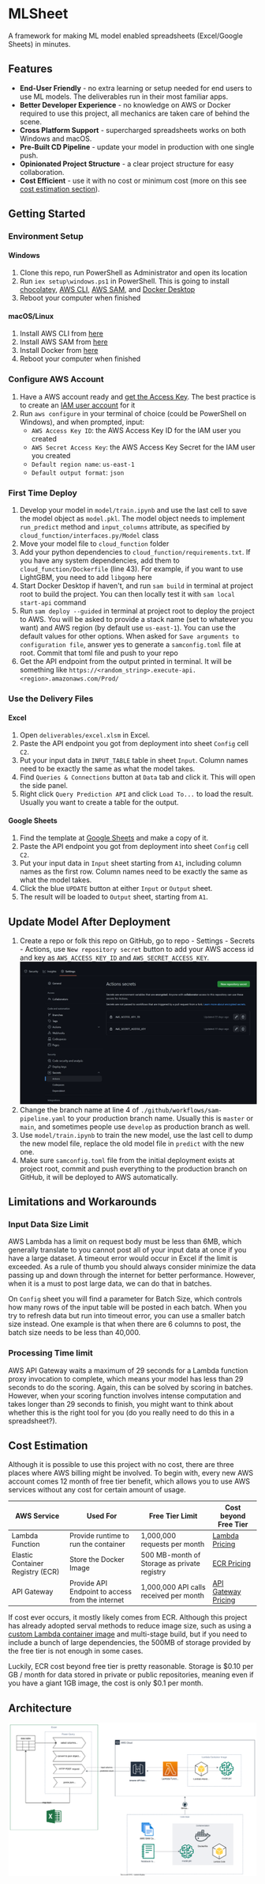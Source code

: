 # MLSheet
A framework for making ML model enabled spreadsheets (Excel/Google Sheets) in minutes.

## Features
- **End-User Friendly** - no extra learning or setup needed for end users to use ML models. The deliverables run in their most familiar apps.
- **Better Developer Experience** - no knowledge on AWS or Docker required to use this project, all mechanics are taken care of behind the scene.
- **Cross Platform Support** - supercharged spreadsheets works on both Windows and macOS.
- **Pre-Built CD Pipeline** - update your model in production with one single push.
- **Opinionated Project Structure** - a clear project structure for easy collaboration.
- **Cost Efficient** - use it with no cost or minimum cost (more on this see [cost estimation section](#cost-estimation)).


## Getting Started
### Environment Setup
#### Windows
1. Clone this repo, run PowerShell as Administrator and open its location
2. Run `iex setup\windows.ps1` in PowerShell. This is going to
   install [chocolatey](https://chocolatey.org/), [AWS CLI](https://aws.amazon.com/cli/), [AWS SAM](https://aws.amazon.com/serverless/sam/),
   and [Docker Desktop](https://www.docker.com/products/docker-desktop/)
3. Reboot your computer when finished
#### macOS/Linux
1. Install AWS CLI from [here](https://aws.amazon.com/cli/)
2. Install AWS SAM
   from [here](https://docs.aws.amazon.com/serverless-application-model/latest/developerguide/install-sam-cli.html)
3. Install Docker from [here](https://www.docker.com/get-started)
4. Reboot your computer when finished

### Configure AWS Account
1. Have a AWS account ready
   and [get the Access Key](https://docs.aws.amazon.com/general/latest/gr/aws-sec-cred-types.html#access-keys-and-secret-access-keys).
   The best practice is to create
   an [IAM user account](https://us-east-1.console.aws.amazon.com/iamv2/home?region=us-east-1#/users) for it
2. Run `aws configure` in your terminal of choice (could be PowerShell on Windows), and when prompted, input:
   - `AWS Access Key ID`: the AWS Access Key ID for the IAM user you created
   - `AWS Secret Access Key`: the AWS Access Key Secret for the IAM user you created
   - `Default region name`: `us-east-1`
   - `Default output format`: `json`

### First Time Deploy
1. Develop your model in `model/train.ipynb` and use the last cell to save the model object as `model.pkl`. The model
   object needs to implement `run_predict` method and `input_columns` attribute, as specified
   by `cloud_function/interfaces.py/Model` class
2. Move your model file to `cloud_function` folder
3. Add your python dependencies to `cloud_function/requirements.txt`. If you have any system dependencies, add them to
   `cloud_function/Dockerfile` (line 43). For example, if you want to use LightGBM, you need to add `libgomp` here
4. Start Docker Desktop if haven't, and run `sam build` in terminal at project root to build the project. You can then
   locally test it with `sam local start-api` command
5. Run `sam deploy --guided` in terminal at project root to deploy the project to AWS. You will be asked to provide a
   stack name (set to whatever you want) and AWS region (by default use `us-east-1`). You can use the default values for
   other options. When asked
   for `Save arguments to configuration file`, answer yes to generate a `samconfig.toml` file at root. Commit that toml
   file and push to your repo
6. Get the API endpoint from the output printed in terminal. It will be something like
   `https://<random_string>.execute-api.<region>.amazonaws.com/Prod/`

### Use the Delivery Files
#### Excel
1. Open `deliverables/excel.xlsm` in Excel.
2. Paste the API endpoint you got from deployment into sheet `Config` cell `C2`.
3. Put your input data in `INPUT_TABLE` table in sheet `Input`. Column names need to be exactly the same as what the
   model takes.
4. Find `Queries & Connections` button at `Data` tab and click it. This will open the side panel.
5. Right click `Query Prediction API` and click `Load To...` to load the result. Usually you want to create a table for the output.
#### Google Sheets
1. Find the template
   at [Google Sheets](https://docs.google.com/spreadsheets/d/1NeRJ3--OYfLClzsXZcnImhsCsjQY_dFPv1DQiAgTo-s/edit?usp=sharing)
   and make a copy of it.
2. Paste the API endpoint you got from deployment into sheet `Config` cell `C2`.
3. Put your input data in `Input` sheet starting from `A1`, including column names as the first row. Column names need
   to be exactly the same as what the model takes.
4. Click the blue `UPDATE` button at either `Input` or `Output` sheet.
5. The result will be loaded to `Output` sheet, starting from `A1`.


## Update Model After Deployment
1. Create a repo or folk this repo on GitHub, go to repo - Settings - Secrets - Actions, use `New repository secret` button to add your
   AWS access id and key as `AWS_ACCESS_KEY_ID` and `AWS_SECRET_ACCESS_KEY`. ![Secrets Setting](docs/secrets.jpg)
2. Change the branch name at line 4 of `./github/workflows/sam-pipeline.yaml` to your production branch name. Usually
   this is `master` or `main`, and sometimes people use `develop` as production branch as well.
3. Use `model/train.ipynb` to train the new model, use the last cell to dump the new model file, replace the old model
   file in `predict` with the new one.
4. Make sure `samconfig.toml` file from the initial deployment exists at project root, commit and push everything to the
   production branch on GitHub, it will be deployed to AWS automatically.


## Limitations and Workarounds
### Input Data Size Limit
AWS Lambda has a limit on request body must be less than 6MB, which generally translate to you cannot post all of your
input data at once if you have a large dataset. A timeout error would occur in Excel if the limit is exceeded.
As a rule of thumb you should always consider minimize the data passing up and down through the internet for better
performance. However, when it is a must to post large data, we can do that in batches.

On `Config` sheet you will find a parameter for Batch Size, which controls how many rows of the input table will be
posted in each batch. When you try to refresh data but run into timeout error, you can use a smaller batch size instead.
One example is that when there are 6 columns to post, the batch size needs to be less than 40,000.

### Processing Time limit
AWS API Gateway waits a maximum of 29 seconds for a Lambda function proxy invocation to complete, which means your model
has less than 29 seconds to do the scoring. Again, this can be solved by scoring in batches. However, when your scoring
function involves intense computation and takes longer than 29 seconds to finish, you might want to think about whether
this is the right tool for you (do you really need to do this in a spreadsheet?).


## Cost Estimation
Although it is possible to use this project with no cost, there are three places where AWS billing might be involved. To
begin with, every new AWS account comes 12 month of free tier benefit, which allows you to use AWS services without any
cost for certain amount of usage.

| AWS Service                      | Used For                                         | Free Tier Limit                             | Cost beyond Free Tier                                              |
|----------------------------------|--------------------------------------------------|---------------------------------------------|--------------------------------------------------------------------|
| Lambda Function                  | Provide runtime to run the container             | 1,000,000 requests per month                | [Lambda Pricing](https://aws.amazon.com/lambda/pricing/)           |
| Elastic Container Registry (ECR) | Store the Docker Image                           | 500 MB-month of Storage as private registry | [ECR Pricing](https://aws.amazon.com/ecr/pricing/)                 |
| API Gateway                      | Provide API Endpoint to access from the internet | 1,000,000 API calls received per month      | [API Gateway Pricing](https://aws.amazon.com/api-gateway/pricing/) |

If cost ever occurs, it mostly likely comes from ECR. Although this project has already adopted
serval methods to reduce image size, such as using
a [custom Lambda container image](https://docs.aws.amazon.com/lambda/latest/dg/images-create.html#images-create-from-alt)
and multi-stage build, but if you need to include a bunch of large dependencies, the 500MB of storage provided by the
free tier is not enough in some cases. 

Luckily, ECR cost beyond free tier is pretty reasonable. Storage is $0.10 per GB / month for data stored in private or
public repositories, meaning even if you have a giant 1GB image, the cost is only $0.1 per month.


## Architecture
<img alt="Architecture" src="docs/architecture.drawio.svg" style="background-color: white"/>
